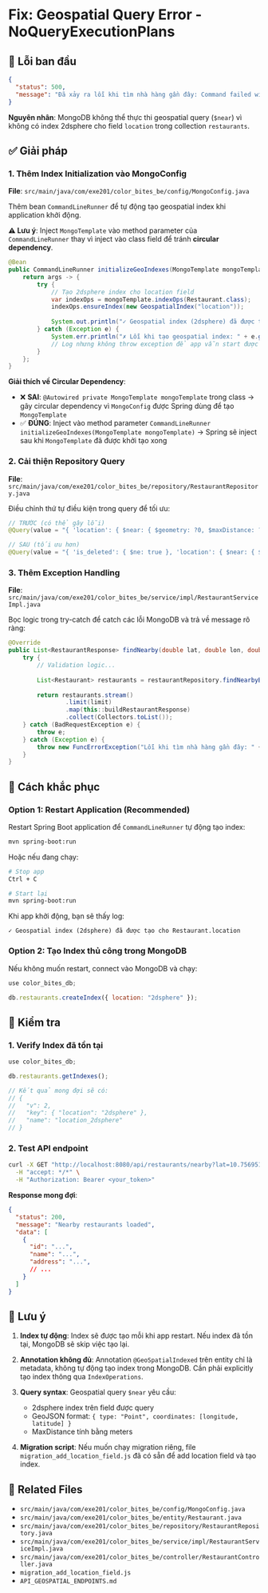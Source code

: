 # Fix: Geospatial Query Error - NoQueryExecutionPlans

## 🐛 Lỗi ban đầu

```json
{
  "status": 500,
  "message": "Đã xảy ra lỗi khi tìm nhà hàng gần đây: Command failed with error 291 (NoQueryExecutionPlans): 'error processing query: ns=color_bites_db.restaurantsTree: $and\n    $not\n        is_deleted $eq true\n    GEONEAR  field=location maxdist=5000 isNearSphere=0\nSort: {}\nProj: {}\n planner returned error :: caused by :: unable to find index for $geoNear query'"
}
```

**Nguyên nhân**: MongoDB không thể thực thi geospatial query (`$near`) vì không có index 2dsphere cho field `location` trong collection `restaurants`.

## ✅ Giải pháp

### 1. Thêm Index Initialization vào MongoConfig

**File**: `src/main/java/com/exe201/color_bites_be/config/MongoConfig.java`

Thêm bean `CommandLineRunner` để tự động tạo geospatial index khi application khởi động.

**⚠️ Lưu ý**: Inject `MongoTemplate` vào method parameter của `CommandLineRunner` thay vì inject vào class field để tránh **circular dependency**.

```java
@Bean
public CommandLineRunner initializeGeoIndexes(MongoTemplate mongoTemplate) {
    return args -> {
        try {
            // Tạo 2dsphere index cho location field
            var indexOps = mongoTemplate.indexOps(Restaurant.class);
            indexOps.ensureIndex(new GeospatialIndex("location"));
            
            System.out.println("✓ Geospatial index (2dsphere) đã được tạo cho Restaurant.location");
        } catch (Exception e) {
            System.err.println("✗ Lỗi khi tạo geospatial index: " + e.getMessage());
            // Log nhưng không throw exception để app vẫn start được
        }
    };
}
```

**Giải thích về Circular Dependency**:
- ❌ **SAI**: `@Autowired private MongoTemplate mongoTemplate` trong class → gây circular dependency vì `MongoConfig` được Spring dùng để tạo `MongoTemplate`
- ✅ **ĐÚNG**: Inject vào method parameter `CommandLineRunner initializeGeoIndexes(MongoTemplate mongoTemplate)` → Spring sẽ inject sau khi `MongoTemplate` đã được khởi tạo xong

### 2. Cải thiện Repository Query

**File**: `src/main/java/com/exe201/color_bites_be/repository/RestaurantRepository.java`

Điều chỉnh thứ tự điều kiện trong query để tối ưu:

```java
// TRƯỚC (có thể gây lỗi)
@Query(value = "{ 'location': { $near: { $geometry: ?0, $maxDistance: ?1 } }, 'is_deleted': { $ne: true } }")

// SAU (tối ưu hơn)
@Query(value = "{ 'is_deleted': { $ne: true }, 'location': { $near: { $geometry: ?0, $maxDistance: ?1 } } }")
```

### 3. Thêm Exception Handling

**File**: `src/main/java/com/exe201/color_bites_be/service/impl/RestaurantServiceImpl.java`

Bọc logic trong try-catch để catch các lỗi MongoDB và trả về message rõ ràng:

```java
@Override
public List<RestaurantResponse> findNearby(double lat, double lon, double radiusKm, int limit) {
    try {
        // Validation logic...
        
        List<Restaurant> restaurants = restaurantRepository.findNearbyByLocation(location, radiusMeters);
        
        return restaurants.stream()
                .limit(limit)
                .map(this::buildRestaurantResponse)
                .collect(Collectors.toList());
    } catch (BadRequestException e) {
        throw e;
    } catch (Exception e) {
        throw new FuncErrorException("Lỗi khi tìm nhà hàng gần đây: " + e.getMessage());
    }
}
```

## 🚀 Cách khắc phục

### Option 1: Restart Application (Recommended)

Restart Spring Boot application để `CommandLineRunner` tự động tạo index:

```bash
mvn spring-boot:run
```

Hoặc nếu đang chạy:

```bash
# Stop app
Ctrl + C

# Start lại
mvn spring-boot:run
```

Khi app khởi động, bạn sẽ thấy log:

```
✓ Geospatial index (2dsphere) đã được tạo cho Restaurant.location
```

### Option 2: Tạo Index thủ công trong MongoDB

Nếu không muốn restart, connect vào MongoDB và chạy:

```javascript
use color_bites_db;

db.restaurants.createIndex({ location: "2dsphere" });
```

## 🧪 Kiểm tra

### 1. Verify Index đã tồn tại

```javascript
use color_bites_db;

db.restaurants.getIndexes();

// Kết quả mong đợi sẽ có:
// {
//   "v": 2,
//   "key": { "location": "2dsphere" },
//   "name": "location_2dsphere"
// }
```

### 2. Test API endpoint

```bash
curl -X GET "http://localhost:8080/api/restaurants/nearby?lat=10.756951153746993&lon=106.65972858667376&radiusKm=5&limit=50" \
  -H "accept: */*" \
  -H "Authorization: Bearer <your_token>"
```

**Response mong đợi**:

```json
{
  "status": 200,
  "message": "Nearby restaurants loaded",
  "data": [
    {
      "id": "...",
      "name": "...",
      "address": "...",
      // ...
    }
  ]
}
```

## 📝 Lưu ý

1. **Index tự động**: Index sẽ được tạo mỗi khi app restart. Nếu index đã tồn tại, MongoDB sẽ skip việc tạo lại.

2. **Annotation không đủ**: Annotation `@GeoSpatialIndexed` trên entity chỉ là metadata, không tự động tạo index trong MongoDB. Cần phải explicitly tạo index thông qua `IndexOperations`.

3. **Query syntax**: Geospatial query `$near` yêu cầu:
   - 2dsphere index trên field được query
   - GeoJSON format: `{ type: "Point", coordinates: [longitude, latitude] }`
   - MaxDistance tính bằng meters

4. **Migration script**: Nếu muốn chạy migration riêng, file `migration_add_location_field.js` đã có sẵn để add location field và tạo index.

## 🔗 Related Files

- `src/main/java/com/exe201/color_bites_be/config/MongoConfig.java`
- `src/main/java/com/exe201/color_bites_be/entity/Restaurant.java`
- `src/main/java/com/exe201/color_bites_be/repository/RestaurantRepository.java`
- `src/main/java/com/exe201/color_bites_be/service/impl/RestaurantServiceImpl.java`
- `src/main/java/com/exe201/color_bites_be/controller/RestaurantController.java`
- `migration_add_location_field.js`
- `API_GEOSPATIAL_ENDPOINTS.md`


